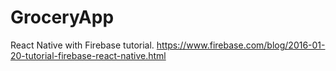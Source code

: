 # GroceryApp
 React Native with Firebase tutorial.
 https://www.firebase.com/blog/2016-01-20-tutorial-firebase-react-native.html